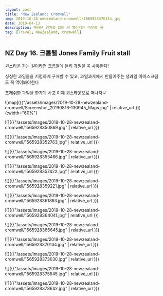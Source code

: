 ```yaml
---
layout: post
title: "New Zealand: Cromwell"
img: 2019-10-28-newzealand-cromwell/1565928370134.jpg
date: 2019-04-13
description: 빼어난 경치로 입이 딱 벌어지는 마운트 쿡
tag: [Travel, NewZealand, cromwell]
---
```


## NZ Day 16. 크롬웰 Jones Family Fruit stall

퀸스타운 가는 길이라면 [크롬윌](https://www.newzealand.com/int/cromwell/)에 들려 과일을 꼭 사야한다!

싱싱한 과일들을 저렴하게 구매할 수 있고, 과일과게에서 만들어주는 생과일 아이스크림도 꼭 먹어봐야한다  

프레쉬한 과일을 한가득 사고 이제 퀸스타운으로 떠나자~!  

![map]({{"/assets/images/2019-10-28-newzealand-cromwell/Screenshot_20190816-130945_Maps.jpg" | relative_url }}){:width="60%"}

![]({{"/assets/images/2019-10-28-newzealand-cromwell/1565928350869.jpg" | relative_url }})

![]({{"/assets/images/2019-10-28-newzealand-cromwell/1565928352763.jpg" | relative_url }})

![]({{"/assets/images/2019-10-28-newzealand-cromwell/1565928355466.jpg" | relative_url }})

![]({{"/assets/images/2019-10-28-newzealand-cromwell/1565928357422.jpg" | relative_url }})

![]({{"/assets/images/2019-10-28-newzealand-cromwell/1565928359221.jpg" | relative_url }})

![]({{"/assets/images/2019-10-28-newzealand-cromwell/1565928361893.jpg" | relative_url }})

![]({{"/assets/images/2019-10-28-newzealand-cromwell/1565928364041.jpg" | relative_url }})

![]({{"/assets/images/2019-10-28-newzealand-cromwell/1565928366645.jpg" | relative_url }})

![]({{"/assets/images/2019-10-28-newzealand-cromwell/1565928370134.jpg" | relative_url }})

![]({{"/assets/images/2019-10-28-newzealand-cromwell/1565928373030.jpg" | relative_url }})

![]({{"/assets/images/2019-10-28-newzealand-cromwell/1565928375945.jpg" | relative_url }})

![]({{"/assets/images/2019-10-28-newzealand-cromwell/1565928378642.jpg" | relative_url }})
